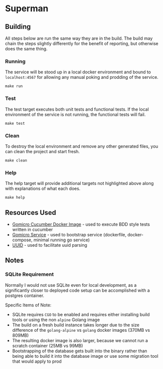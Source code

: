 # Superman

## Building
All steps below are run the same way they are in the build. The build may chain the steps slightly differently for the benefit of reporting, but otherwise does the same thing.

### Running

The service will be stood up in a local docker environment and bound to `localhost:4567` for allowing any manual poking and prodding of the service.

```
make run
```

### Test

The test target executes both unit tests and functional tests. If the local environment of the service is not running, the functional tests will fail.

```
make test
```

### Clean

To destroy the local environment and remove any other generated files, you can clean the project and start fresh.

```
make clean
```

### Help

The help target will provide additional targets not highlighted above along with explanations of what each does.

```
make help
```


## Resources Used

* [Gomicro Cucumber Docker Image](https://github.com/gomicro/docker-cucumber) - used to execute BDD style tests written in cucumber
* [Gomicro Service](https://github.com/gomicro/service) - used to bootstrap service (dockerfile, docker-compose, minimal running go service)
* [UUID](https://github.com/google/uuid) - used to facilitate uuid parsing

## Notes

### SQLite Requirement

Normally I would not use SQLite even for local development, as a significantly closer to deployed code setup can be accomplished with a postgres container.

Specific Items of Note:

* SQLite requires `CGO` to be enabled and requires either installing build tools or using the non `alpine` Golang image
* The build on a fresh build instance takes longer due to the size difference of the `golang-alpine` vs `golang` docker images (370MB vs 809MB)
* The resulting docker image is also larger, because we cannot run a scratch container (25MB vs 99MB)
* Bootstrapping of the database gets built into the binary rather than being able to build it into the database image or use some migration tool that would apply to prod
